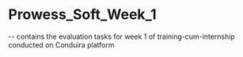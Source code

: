 # Prowess_Soft_Week_1

-- contains the evaluation tasks for week 1 of training-cum-internship conducted on Conduira platform
